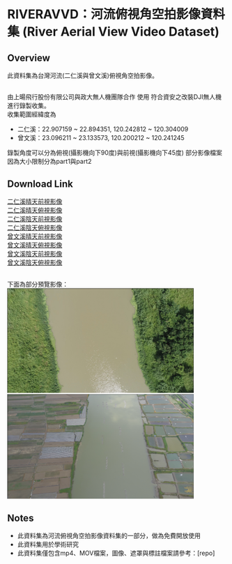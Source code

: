 # RIVERAVVD：河流俯視角空拍影像資料集 (River Aerial View Video Dataset)
## Overview
此資料集為台灣河流(二仁溪與曾文溪)俯視角空拍影像。

##
由上暘飛行股份有限公司與政大無人機團隊合作 使用 符合資安之改裝DJI無人機 進行錄製收集。  
收集範圍經緯度為  
* 二仁溪：22.907159 ~ 22.894351, 120.242812 ~ 120.304009  
* 曾文溪：23.096211 ~ 23.133573, 120.200212 ~ 120.241245
 
錄製角度可以分為俯視(攝影機向下90度)與前視(攝影機向下45度)
部分影像檔案因為大小限制分為part1與part2  
## Download Link
[二仁溪晴天前視影像](http://140.119.164.183:5000/sharing/heznaeexV)  
[二仁溪晴天俯視影像](http://140.119.164.183:5000/sharing/pUtrmm21p)  
[二仁溪陰天前視影像](http://140.119.164.183:5000/sharing/vDzxoSURO)  
[二仁溪陰天俯視影像](http://140.119.164.183:5000/sharing/mhAue6kEN)  
[曾文溪晴天前視影像](http://140.119.164.183:5000/sharing/U6YdRsJl7)  
[曾文溪晴天俯視影像](http://140.119.164.183:5000/sharing/cdpwjgA76)  
[曾文溪陰天前視影像](http://140.119.164.183:5000/sharing/q6moUjdzP)  
[曾文溪陰天俯視影像](http://140.119.164.183:5000/sharing/7Ssfp1atT)  

##
下面為部分預覽影像： 
<img src="https://github.com/nccudrone/RIVERAVVD/blob/main/image/river1.png" width="428" height="240"/> 
<img src="https://github.com/nccudrone/RIVERAVVD/blob/main/image/river2.png" width="428" height="240"/><br/>
## Notes  
* 此資料集為河流俯視角空拍影像資料集的一部分，做為免費開放使用
* 此資料集用於學術研究
* 此資料集僅包含mp4、MOV檔案，圖像、遮罩與標註檔案請參考：[repo]
